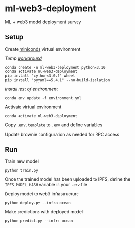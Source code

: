 # ml-web3-deployment
ML + web3 model deployment survey

## Setup

Create [miniconda](https://docs.conda.io/en/latest/miniconda.html) virtual environment

_Temp [workaround](https://github.com/yaml/pyyaml/issues/601#issuecomment-1813963845)_
```
conda create -n ml-web3-deployment python=3.10
conda activate ml-web3-deployment
pip install "cython<3.0.0" wheel
pip install "pyyaml==5.4.1" --no-build-isolation
```

_Install rest of environment_
```
conda env update -f environment.yml
```

Activate virtual environment
```
conda activate ml-web3-deployment
```

Copy `.env.template` to `.env` and define variables

Update brownie configuration as needed for RPC access


## Run

Train new model
```
python train.py
```

Once the trained model has been uploaded to IPFS, define the `IPFS_MODEL_HASH` variable in your `.env` file

Deploy model to web3 infrastructure
```
python deploy.py --infra ocean
```

Make predictions with deployed model
```
python predict.py --infra ocean
```
